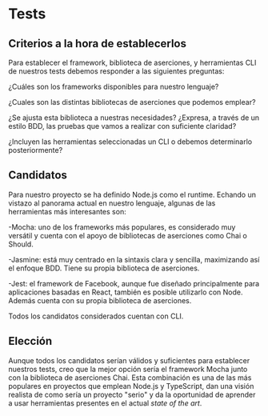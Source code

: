 # Tests

## Criterios a la hora de establecerlos

Para establecer el framework, biblioteca de aserciones, y herramientas CLI de nuestros tests debemos responder a las siguientes preguntas:

¿Cuáles son los frameworks disponibles para nuestro lenguaje?

¿Cuales son las distintas bibliotecas de aserciones que podemos emplear?

¿Se ajusta esta biblioteca a nuestras necesidades? ¿Expresa, a través de un estilo BDD, las pruebas que vamos a realizar con suficiente claridad?

¿Incluyen las herramientas seleccionadas un CLI o debemos determinarlo posteriormente?

## Candidatos

Para nuestro proyecto se ha definido Node.js como el runtime. Echando un vistazo al panorama actual en nuestro lenguaje, algunas de las herramientas más interesantes son:

-Mocha: uno de los frameworks más populares, es considerado muy versátil y cuenta con el apoyo de bibliotecas de aserciones como Chai o Should.

-Jasmine: está muy centrado en la sintaxis clara y sencilla, maximizando así el enfoque BDD. Tiene su propia biblioteca de aserciones.

-Jest: el framework de Facebook, aunque fue diseñado principalmente para aplicaciones basadas en React, también es posible utilizarlo con Node. Además cuenta con su propia biblioteca de aserciones.

Todos los candidatos considerados cuentan con CLI.

## Elección

Aunque todos los candidatos serían válidos y suficientes para establecer nuestros tests, creo que la mejor opción sería el framework Mocha junto con la biblioteca de aserciones Chai. Esta combinación es una de las más populares en proyectos que emplean Node.js y TypeScript, dan una visión realista de como sería un proyecto "serio" y da la oportunidad de aprender a usar herramientas presentes en el actual *state of the art*.
